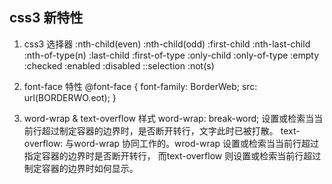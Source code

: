 ## css3 新特性

1. css3 选择器
	:nth-child(even)
	:nth-child(odd)
	:first-child
	:nth-last-child
	:nth-of-type(n)
	:last-child
	:first-of-type
	:only-child
	:only-of-type
	:empty
	:checked
	:enabled
	:disabled
	::selection
	:not(s)

2. font-face 特性
	@font-face {
		font-family: BorderWeb;
		src: url(BORDERWO.eot);
	}

3. word-wrap & text-overflow 样式
	word-wrap: break-word; 设置或检索当当前行超过制定容器的边界时，是否断开转行，文字此时已被打散。
	text-overflow: 与word-wrap 协同工作的。wrod-wrap 设置或检索当当前行超过指定容器的边界时是否断开转行，
		而text-overflow 则设置或检索当前行超过制定容器的边界时如何显示。